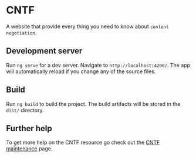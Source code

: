 # CNTF

A website that provide every thing you need to know about `content negotiation`.

## Development server

Run `ng serve` for a dev server. Navigate to `http://localhost:4200/`. The app will automatically reload if you change any of the source files.

## Build

Run `ng build` to build the project. The build artifacts will be stored in the `dist/` directory.

## Further help

To get more help on the CNTF resource go check out the [CNTF maintenance](https://ci.mines-stetienne.fr/cntf/maintenance) page.
